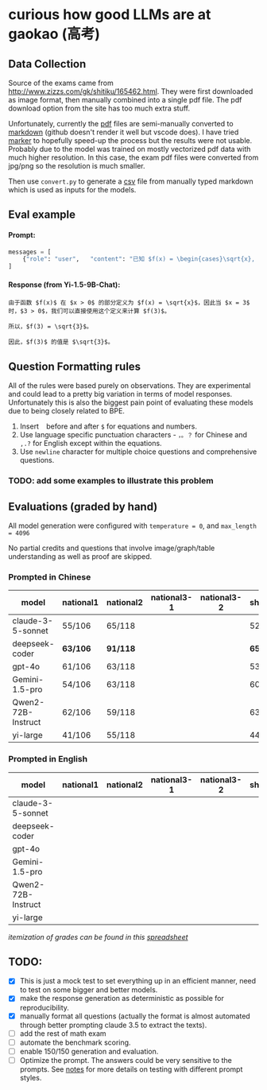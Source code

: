 # curious how good LLMs are at gaokao (高考)

## Data Collection
Source of the exams came from http://www.zizzs.com/gk/shitiku/165462.html. They were first downloaded as image format, then manually combined into a
single pdf file. The pdf download option from the site has too much extra stuff.

Unfortunately, currently the [pdf](data/2024_math_shanghai/exam_with_answer.pdf) files are semi-manually converted to [markdown](data/2024_math_shanghai/exam_with_answer.md) (github doesn't render it well but vscode does). I have tried [marker](https://github.com/VikParuchuri/marker) to hopefully speed-up the process but the results were not usable. Probably due to the model was trained on mostly vectorized pdf data with much higher resolution. In this case, the exam pdf files were converted from jpg/png so the resolution is much smaller.

Then use `convert.py` to generate a [csv](data/2024_math_shanghai/exam_with_answer.csv) file from manually typed markdown which is used as inputs for
the models.

## Eval example
#### Prompt:
```python
messages = [
    {"role": "user",   "content": "已知 $f(x) = \begin{cases}\sqrt{x}, x > 0 \\1, x \leq 0\end{cases}$，$f(3)=$"},
]
```

#### Response (from Yi-1.5-9B-Chat):
```text
由于函数 $f(x)$ 在 $x > 0$ 的部分定义为 $f(x) = \sqrt{x}$，因此当 $x = 3$ 时，$3 > 0$，我们可以直接使用这个定义来计算 $f(3)$。

所以，$f(3) = \sqrt{3}$。

因此，$f(3)$ 的值是 $\sqrt{3}$。
```
## Question Formatting rules
All of the rules were based purely on observations. They are experimental and could lead to a pretty big variation in terms of model responses.
Unfortunately this is also the biggest pain point of evaluating these models due to being closely related to BPE.
1. Insert ` ` before and after `$` for equations and numbers.
2. Use language specific punctuation characters - `，。？` for Chinese and `,.?` for English except within the equations.
3. Use `newline` character for multiple choice questions and comprehensive questions.

### TODO: add some examples to illustrate this problem

## Evaluations (graded by hand)
All model generation were configured with `temperature = 0`, and `max_length = 4096`

No partial credits and questions that involve image/graph/table understanding as well as proof are skipped.

### Prompted in Chinese
| model              | national1  | national2  |national3-1 |national3-2 | shanghai  | beijing   | tianjing  |
|--------------------|------------|------------|------------|------------|-----------|-----------|-----------|
| claude-3-5-sonnet  |   55/106   |   65/118   |            |            |   52/99   |           |           |
| deepseek-coder     | __63/106__ | __91/118__ |            |            | __65/99__ |           |           |
| gpt-4o             |   61/106   |   63/118   |            |            |   53/99   |           |           |
| Gemini-1.5-pro     |   54/106   |   63/118   |            |            |   60/99   |           |           |
| Qwen2-72B-Instruct |   62/106   |   59/118   |            |            |   63/99   |           |           |
| yi-large           |   41/106   |   55/118   |            |            |   44/99   |           |           |

### Prompted in English
| model              | national1  | national2  |national3-1 |national3-2 | shanghai  | beijing   | tianjing  |
|--------------------|------------|------------|------------|------------|-----------|-----------|-----------|
| claude-3-5-sonnet  |            |            |            |            |           |           |           |
| deepseek-coder     |            |            |            |            |           |           |           |
| gpt-4o             |            |            |            |            |           |           |           |
| Gemini-1.5-pro     |            |            |            |            |           |           |           |
| Qwen2-72B-Instruct |            |            |            |            |           |           |           |
| yi-large           |            |            |            |            |           |           |           |


_itemization of grades can be found in this [spreadsheet](https://docs.google.com/spreadsheets/d/1I4Qi6-ad34KQlryBkRMNSGbEBU05dz4OcRs-AniWwLM/edit?gid=0#gid=0)_

## TODO:
- [x] This is just a mock test to set everything up in an efficient manner, need to test on some bigger and better models.
- [x] make the response generation as deterministic as possible for reproducibility.
- [x] manually format all questions (actually the format is almost automated through better prompting claude 3.5 to extract the texts).
- [ ] add the rest of math exam
- [ ] automate the benchmark scoring.
- [ ] enable 150/150 generation and evaluation.
- [ ] Optimize the prompt. The answers could be very sensitive to the prompts. See [notes](notes.md) for more details on testing with different prompt styles.
